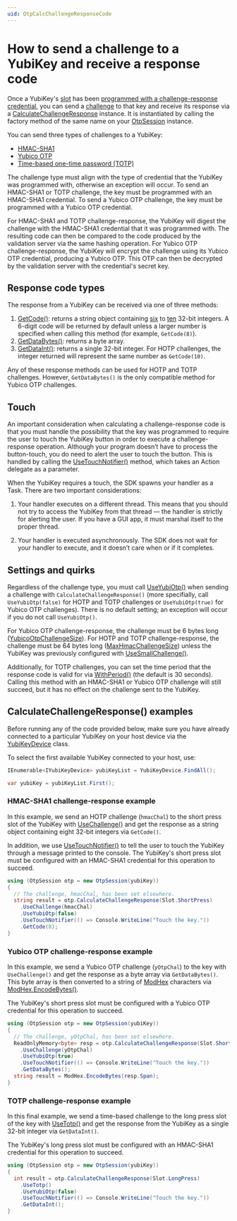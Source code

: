 ```yaml
---
uid: OtpCalcChallengeResponseCode
---
```


<!-- Copyright 2021 Yubico AB

Licensed under the Apache License, Version 2.0 (the "License");
you may not use this file except in compliance with the License.
You may obtain a copy of the License at

    http://www.apache.org/licenses/LICENSE-2.0

Unless required by applicable law or agreed to in writing, software
distributed under the License is distributed on an "AS IS" BASIS,
WITHOUT WARRANTIES OR CONDITIONS OF ANY KIND, either express or implied.
See the License for the specific language governing permissions and
limitations under the License. -->

# How to send a challenge to a YubiKey and receive a response code

Once a YubiKey's [slot](xref:OtpSlots) has been [programmed with a challenge-response credential](xref:OtpProgramChallengeResponse), you can send a [challenge](xref:OtpChallengeResponse) to that key and receive its response via a [CalculateChallengeResponse](xref:Yubico.YubiKey.Otp.Operations.CalculateChallengeResponse) instance. It is instantiated by calling the factory method of the same name on your [OtpSession](xref:Yubico.YubiKey.Otp.OtpSession) instance. 

You can send three types of challenges to a YubiKey:

- [HMAC-SHA1](https://datatracker.ietf.org/doc/html/rfc2104)
- [Yubico OTP](xref:OtpYubicoOtp)
- [Time-based one-time password (TOTP)](https://www.yubico.com/resources/glossary/oath-totp/)

The challenge type must align with the type of credential that the YubiKey was programmed with, otherwise an exception will occur. To send an HMAC-SHA1 or TOTP challenge, the key must be programmed with an HMAC-SHA1 credential. To send a Yubico OTP challenge, the key must be programmed with a Yubico OTP credential.

For HMAC-SHA1 and TOTP challenge-response, the YubiKey will digest the challenge with the HMAC-SHA1 credential that it was programmed with. The resulting code can then be compared to the code produced by the validation server via the same hashing operation. For Yubico OTP challenge-response, the YubiKey will encrypt the challenge using its Yubico OTP credential, producing a Yubico OTP. This OTP can then be decrypted by the validation server with the credential's secret key.

## Response code types

The response from a YubiKey can be received via one of three methods:

1. [GetCode()](xref:Yubico.YubiKey.Otp.Operations.CalculateChallengeResponse.GetCode%28System.Int32%29): returns a string object containing [six](xref:Yubico.YubiKey.Otp.Operations.CalculateChallengeResponse.MinOtpDigits) to [ten](xref:Yubico.YubiKey.Otp.Operations.CalculateChallengeResponse.MaxOtpDigits) 32-bit integers. A 6-digit code will be returned by default unless a larger number is specified when calling this method (for example, ``GetCode(8)``).
1. [GetDataBytes()](xref:Yubico.YubiKey.Otp.Operations.CalculateChallengeResponse.GetDataBytes): returns a byte array.
1. [GetDataInt()](xref:Yubico.YubiKey.Otp.Operations.CalculateChallengeResponse.GetDataInt): returns a single 32-bit integer. For HOTP challenges, the integer returned will represent the same number as ``GetCode(10)``.

Any of these response methods can be used for HOTP and TOTP challenges. However, ``GetDataBytes()`` is the only compatible method for Yubico OTP challenges.

## Touch

An important consideration when calculating a challenge-response code is that you must handle the possibility that the key was programmed to require the user to touch the YubiKey button in order to execute a challenge-response operation. Although your program doesn’t have to process the button-touch, you do need to alert the user to touch the button. This is handled by calling the [UseTouchNotifier()](xref:Yubico.YubiKey.Otp.Operations.CalculateChallengeResponse.UseTouchNotifier(System.Action)) method, which takes an Action delegate as a parameter.

When the YubiKey requires a touch, the SDK spawns your handler as a Task. There are two important considerations:

1. Your handler executes on a different thread. This means that you should not try to access the YubiKey from that thread — the handler is strictly for alerting the user. If you have a GUI app, it must marshal itself to the proper thread.

1. Your handler is executed asynchronously. The SDK does not wait for your handler to execute, and it doesn’t care when or if it completes.

## Settings and quirks

Regardless of the challenge type, you must call [UseYubiOtp()](xref:Yubico.YubiKey.Otp.Operations.CalculateChallengeResponse.UseYubiOtp%28System.Boolean%29) when sending a challenge with ``CalculateChallengeResponse()`` (more specifially, call ``UseYubiOtp(false)`` for HOTP and TOTP challenges or ``UseYubiOtp(true)`` for Yubico OTP challenges). There is no default setting; an exception will occur if you do not call ``UseYubiOtp()``.

For Yubico OTP challenge-response, the challenge must be 6 bytes long ([YubicoOtpChallengeSize](xref:Yubico.YubiKey.Otp.Operations.CalculateChallengeResponse.YubicoOtpChallengeSize)). For HOTP and TOTP challenge-response, the challenge must be 64 bytes long ([MaxHmacChallengeSize](xref:Yubico.YubiKey.Otp.Operations.CalculateChallengeResponse.MaxHmacChallengeSize)) unless the YubiKey was previously configured with [UseSmallChallenge()](xref:Yubico.YubiKey.Otp.Operations.ConfigureChallengeResponse.UseSmallChallenge%28System.Boolean%29).

Additionally, for TOTP challenges, you can set the time period that the response code is valid for via [WithPeriod()](xref:Yubico.YubiKey.Otp.Operations.CalculateChallengeResponse.WithPeriod%28System.Int32%29) (the default is 30 seconds). Calling this method with an HMAC-SHA1 or Yubico OTP challenge will still succeed, but it has no effect on the challenge sent to the YubiKey.

## CalculateChallengeResponse() examples

Before running any of the code provided below, make sure you have already connected to a particular YubiKey on your host device via the [YubiKeyDevice](xref:Yubico.YubiKey.YubiKeyDevice) class. 

To select the first available YubiKey connected to your host, use:

```C#
IEnumerable<IYubiKeyDevice> yubiKeyList = YubiKeyDevice.FindAll();

var yubiKey = yubiKeyList.First();
```

### HMAC-SHA1 challenge-response example

In this example, we send an HOTP challenge (``hmacChal``) to the short press slot of the YubiKey with [UseChallenge()](xref:Yubico.YubiKey.Otp.Operations.CalculateChallengeResponse.UseChallenge%28System.Byte%5B%5D%29) and get the response as a string object containing eight 32-bit integers via ``GetCode()``. 

In addition, we use [UseTouchNotifier()](xref:Yubico.YubiKey.Otp.Operations.CalculateChallengeResponse.UseTouchNotifier%28System.Action%29) to tell the user to touch the YubiKey through a message printed to the console. The YubiKey's short press slot must be configured with an HMAC-SHA1 credential for this operation to succeed.

```C#
using (OtpSession otp = new OtpSession(yubiKey))
{
  // The challenge, hmacChal, has been set elsewhere.
  string result = otp.CalculateChallengeResponse(Slot.ShortPress)
    .UseChallenge(hmacChal)
    .UseYubiOtp(false)
    .UseTouchNotifier(() => Console.WriteLine("Touch the key."))
    .GetCode(8);
}
```

### Yubico OTP challenge-response example

In this example, we send a Yubico OTP challenge (``yOtpChal``) to the key with ``UseChallenge()`` and get the response as a byte array via ``GetDataBytes()``. This byte array is then converted to a string of [ModHex](xref:OtpModhex) characters via [ModHex.EncodeBytes()](xref:Yubico.Core.Buffers.ModHex.EncodeBytes%28System.ReadOnlySpan%7BSystem.Byte%7D%2CSystem.Span%7BSystem.Char%7D%29). 

The YubiKey's short press slot must be configured with a Yubico OTP credential for this operation to succeed.

```C#
using (OtpSession otp = new OtpSession(yubiKey))
{
  // The challenge, yOtpChal, has been set elsewhere.
  ReadOnlyMemory<byte> resp = otp.CalculateChallengeResponse(Slot.ShortPress)
    .UseChallenge(yOtpChal)
    .UseYubiOtp(true)
    .UseTouchNotifier(() => Console.WriteLine("Touch the key."))
    .GetDataBytes();
  string result = ModHex.EncodeBytes(resp.Span);
}
```

### TOTP challenge-response example

In this final example, we send a time-based challenge to the long press slot of the key with [UseTotp()](xref:Yubico.YubiKey.Otp.Operations.CalculateChallengeResponse.UseTotp) and get the response from the YubiKey as a single 32-bit integer via ``GetDataInt()``. 

The YubiKey's long press slot must be configured with an HMAC-SHA1 credential for this operation to succeed.

```C#
using (OtpSession otp = new OtpSession(yubiKey))
{
  int result = otp.CalculateChallengeResponse(Slot.LongPress)
    .UseTotp()
    .UseYubiOtp(false)
    .UseTouchNotifier(() => Console.WriteLine("Touch the key."))
    .GetDataInt();
}
```
